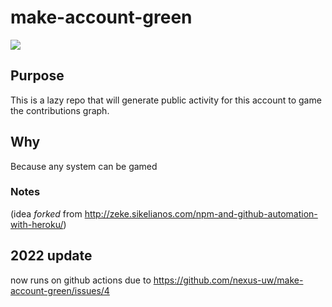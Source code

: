 # make-account-green

![](https://user-images.githubusercontent.com/3188890/187051752-e6203ce6-95e4-4e12-9a21-d056d07fdab7.png)

## Purpose
This is a lazy repo that will generate public activity for this account to game the contributions graph.


## Why
Because any system can be gamed


### Notes
(idea _forked_ from http://zeke.sikelianos.com/npm-and-github-automation-with-heroku/)

## 2022 update
now runs on github actions due to https://github.com/nexus-uw/make-account-green/issues/4

